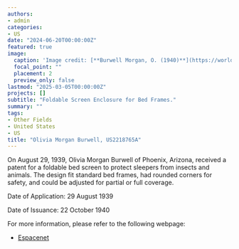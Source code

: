 ```yaml
---
authors:
- admin
categories:
- US
date: "2024-06-20T00:00:00Z"
featured: true
image:
  caption: 'Image credit: [**Burwell Morgan, O. (1940)**](https://worldwide.espacenet.com/patent/search/family/023124894/publication/US2218765A?q=in%3Dolivia)'
  focal_point: ""
  placement: 2
  preview_only: false
lastmod: "2025-03-05T00:00:00Z"
projects: []
subtitle: "Foldable Screen Enclosure for Bed Frames."
summary: ""
tags:
- Other Fields
- United States 
- US
title: "Olivia Morgan Burwell, US2218765A"
---
```

On August 29, 1939, Olivia Morgan Burwell of Phoenix, Arizona, received a patent for a foldable bed screen to protect sleepers from insects and animals. The design fit standard bed frames, had rounded corners for safety, and could be adjusted for partial or full coverage.

Date of Application: 29 August 1939 

Date of Issuance: 22 October 1940

For more information, please refer to the following webpage: 

- [Espacenet](https://worldwide.espacenet.com/patent/search/family/023124894/publication/US2218765A?q=in%3Dolivia)